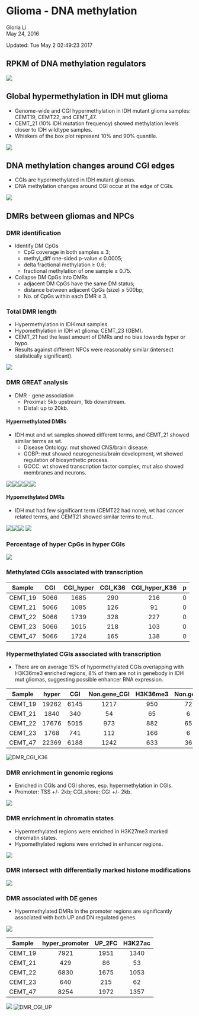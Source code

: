 # Glioma - DNA methylation
Gloria Li  
May 24, 2016  

Updated: Tue May  2 02:49:23 2017



## RPKM of DNA methylation regulators

![](WGBS_files/figure-html/modifier_RPKM-1.png)<!-- -->

## Global hypermethylation in IDH mut glioma
* Genome-wide and CGI hypermethylation in IDH mutant glioma samples: CEMT19, CEMT22, and CEMT_47.      
* CEMT_21 (10% IDH mutation frequency) showed methylation levels closer to IDH wildtype samples.    
* Whiskers of the box plot represent 10% and 90% quantile.     

![](WGBS_files/figure-html/global_5mC-1.png)<!-- -->

## DNA methylation changes around CGI edges
* CGIs are hypermethylated in IDH mutant gliomas.     
* DNA methylation changes around CGI occur at the edge of CGIs.     

![](WGBS_files/figure-html/5mC_CGI-1.png)<!-- -->

## DMRs between gliomas and NPCs  
### DMR identification 
  * Identify DM CpGs     
  	+ CpG coverage in both samples $\ge$ 3;        
    + methyl_diff one-sided p-value $\le$ 0.0005;  
    + delta fractional methylation $\ge$ 0.6;  
    + fractional methylation of one sample $\ge$ 0.75.   
  * Collapse DM CpGs into DMRs     
    + adjacent DM CpGs have the same DM status;    
    + distance between adjacent CpGs (size) $\le$ 500bp;   
    + No. of CpGs within each DMR $\ge$ 3.   
    
### Total DMR length
* Hypermethylation in IDH mut samples.    
* Hypomethylation in IDH wt glioma: CEMT_23 (GBM).     
* CEMT_21 had the least amount of DMRs and no bias towards hyper or hypo.      
* Results against different NPCs were reasonably similar (intersect statistically significant).      

![](WGBS_files/figure-html/DMR_summary-1.png)<!-- -->

### DMR GREAT analysis
* DMR - gene association
	+ Proximal: 5kb upstream, 1kb downstream.     
	+ Distal: up to 20kb.         

#### Hypermethylated DMRs
* IDH mut and wt samples showed different terms, and CEMT_21 showed similar terms as wt.      
	+ Disease Ontology: mut showed CNS/brain disease.     
	+ GOBP: mut showed neurogenesis/brain development, wt showed regulation of biosynthetic process.   
	+ GOCC: wt showed transcription factor complex, mut also showed membranes and neurons.         

![](WGBS_files/figure-html/DMR_GREAT_hyper-1.png)<!-- -->![](WGBS_files/figure-html/DMR_GREAT_hyper-2.png)<!-- -->![](WGBS_files/figure-html/DMR_GREAT_hyper-3.png)<!-- -->![](WGBS_files/figure-html/DMR_GREAT_hyper-4.png)<!-- -->![](WGBS_files/figure-html/DMR_GREAT_hyper-5.png)<!-- -->

#### Hypomethylated DMRs
* IDH mut had few significant term (CEMT22 had none), wt had cancer related terms, and CEMT21 showed similar terms to mut.   

![](WGBS_files/figure-html/DMR_GREAT_hypo1-1.png)<!-- -->![](WGBS_files/figure-html/DMR_GREAT_hypo1-2.png)<!-- -->![](WGBS_files/figure-html/DMR_GREAT_hypo1-3.png)<!-- -->
![](WGBS_files/figure-html/DMR_GREAT_hypo2-1.png)<!-- -->

### Percentage of hyper CpGs in hyper CGIs

![](WGBS_files/figure-html/hyperCG_hyperDMR-1.png)<!-- -->

### Methylated CGIs associated with transcription   

<table>
 <thead>
  <tr>
   <th style="text-align:center;"> Sample </th>
   <th style="text-align:center;"> CGI </th>
   <th style="text-align:center;"> CGI_hyper </th>
   <th style="text-align:center;"> CGI_K36 </th>
   <th style="text-align:center;"> CGI_hyper_K36 </th>
   <th style="text-align:center;"> p </th>
  </tr>
 </thead>
<tbody>
  <tr>
   <td style="text-align:center;"> CEMT_19 </td>
   <td style="text-align:center;"> 5066 </td>
   <td style="text-align:center;"> 1685 </td>
   <td style="text-align:center;"> 290 </td>
   <td style="text-align:center;"> 216 </td>
   <td style="text-align:center;"> 0 </td>
  </tr>
  <tr>
   <td style="text-align:center;"> CEMT_21 </td>
   <td style="text-align:center;"> 5066 </td>
   <td style="text-align:center;"> 1085 </td>
   <td style="text-align:center;"> 126 </td>
   <td style="text-align:center;"> 91 </td>
   <td style="text-align:center;"> 0 </td>
  </tr>
  <tr>
   <td style="text-align:center;"> CEMT_22 </td>
   <td style="text-align:center;"> 5066 </td>
   <td style="text-align:center;"> 1739 </td>
   <td style="text-align:center;"> 328 </td>
   <td style="text-align:center;"> 227 </td>
   <td style="text-align:center;"> 0 </td>
  </tr>
  <tr>
   <td style="text-align:center;"> CEMT_23 </td>
   <td style="text-align:center;"> 5066 </td>
   <td style="text-align:center;"> 1015 </td>
   <td style="text-align:center;"> 218 </td>
   <td style="text-align:center;"> 103 </td>
   <td style="text-align:center;"> 0 </td>
  </tr>
  <tr>
   <td style="text-align:center;"> CEMT_47 </td>
   <td style="text-align:center;"> 5066 </td>
   <td style="text-align:center;"> 1724 </td>
   <td style="text-align:center;"> 165 </td>
   <td style="text-align:center;"> 138 </td>
   <td style="text-align:center;"> 0 </td>
  </tr>
</tbody>
</table>

### Hypermethylated CGIs associated with transcription   
* There are on average 15% of hypermethylated CGIs overlapping with H3K36me3 enriched regions, 8% of them are not in genebody in IDH mut gliomas, suggesting possible enhancer RNA expression.    

<table>
 <thead>
  <tr>
   <th style="text-align:center;"> Sample </th>
   <th style="text-align:center;"> hyper </th>
   <th style="text-align:center;"> CGI </th>
   <th style="text-align:center;"> Non.gene_CGI </th>
   <th style="text-align:center;"> H3K36me3 </th>
   <th style="text-align:center;"> Non.gene </th>
   <th style="text-align:center;"> p_Fisher </th>
  </tr>
 </thead>
<tbody>
  <tr>
   <td style="text-align:center;"> CEMT_19 </td>
   <td style="text-align:center;"> 19262 </td>
   <td style="text-align:center;"> 6145 </td>
   <td style="text-align:center;"> 1217 </td>
   <td style="text-align:center;"> 950 </td>
   <td style="text-align:center;"> 72 </td>
   <td style="text-align:center;"> 1.0000000 </td>
  </tr>
  <tr>
   <td style="text-align:center;"> CEMT_21 </td>
   <td style="text-align:center;"> 1840 </td>
   <td style="text-align:center;"> 340 </td>
   <td style="text-align:center;"> 54 </td>
   <td style="text-align:center;"> 65 </td>
   <td style="text-align:center;"> 6 </td>
   <td style="text-align:center;"> 0.9305089 </td>
  </tr>
  <tr>
   <td style="text-align:center;"> CEMT_22 </td>
   <td style="text-align:center;"> 17676 </td>
   <td style="text-align:center;"> 5015 </td>
   <td style="text-align:center;"> 973 </td>
   <td style="text-align:center;"> 882 </td>
   <td style="text-align:center;"> 65 </td>
   <td style="text-align:center;"> 1.0000000 </td>
  </tr>
  <tr>
   <td style="text-align:center;"> CEMT_23 </td>
   <td style="text-align:center;"> 1768 </td>
   <td style="text-align:center;"> 741 </td>
   <td style="text-align:center;"> 112 </td>
   <td style="text-align:center;"> 166 </td>
   <td style="text-align:center;"> 6 </td>
   <td style="text-align:center;"> 0.9999998 </td>
  </tr>
  <tr>
   <td style="text-align:center;"> CEMT_47 </td>
   <td style="text-align:center;"> 22369 </td>
   <td style="text-align:center;"> 6188 </td>
   <td style="text-align:center;"> 1242 </td>
   <td style="text-align:center;"> 633 </td>
   <td style="text-align:center;"> 36 </td>
   <td style="text-align:center;"> 1.0000000 </td>
  </tr>
</tbody>
</table>

![DMR_CGI_K36](WGBS_files/figure-html/hyperCGI_K36.1.png)        

### DMR enrichment in genomic regions 
* Enriched in CGIs and CGI shores, esp. hypermethylation in CGIs.    
* Promoter: TSS +/- 2kb; CGI_shore: CGI +/- 2kb.      

![](WGBS_files/figure-html/DMR_genomicBreak-1.png)<!-- -->

### DMR enrichment in chromatin states
* Hypermethylated regions were enriched in H3K27me3 marked chromatin states.       
* Hypomethylated regions were enriched in enhancer regions.    

![](WGBS_files/figure-html/DMR_ChromHMM-1.png)<!-- -->

### DMR intersect with differentially marked histone modifications  

![](WGBS_files/figure-html/DMR_DHM-1.png)<!-- -->

### DMR associated with DE genes
* Hypermethylated DMRs in the promoter regions are significantly associated with both UP and DN regulated genes.         

![](WGBS_files/figure-html/DMR_DE-1.png)<!-- --><table>
 <thead>
  <tr>
   <th style="text-align:center;"> Sample </th>
   <th style="text-align:center;"> hyper_promoter </th>
   <th style="text-align:center;"> UP_2FC </th>
   <th style="text-align:center;"> H3K27ac </th>
  </tr>
 </thead>
<tbody>
  <tr>
   <td style="text-align:center;"> CEMT_19 </td>
   <td style="text-align:center;"> 7921 </td>
   <td style="text-align:center;"> 1951 </td>
   <td style="text-align:center;"> 1340 </td>
  </tr>
  <tr>
   <td style="text-align:center;"> CEMT_21 </td>
   <td style="text-align:center;"> 429 </td>
   <td style="text-align:center;"> 86 </td>
   <td style="text-align:center;"> 53 </td>
  </tr>
  <tr>
   <td style="text-align:center;"> CEMT_22 </td>
   <td style="text-align:center;"> 6830 </td>
   <td style="text-align:center;"> 1675 </td>
   <td style="text-align:center;"> 1053 </td>
  </tr>
  <tr>
   <td style="text-align:center;"> CEMT_23 </td>
   <td style="text-align:center;"> 640 </td>
   <td style="text-align:center;"> 215 </td>
   <td style="text-align:center;"> 62 </td>
  </tr>
  <tr>
   <td style="text-align:center;"> CEMT_47 </td>
   <td style="text-align:center;"> 8254 </td>
   <td style="text-align:center;"> 1972 </td>
   <td style="text-align:center;"> 1357 </td>
  </tr>
</tbody>
</table>

![](WGBS_files/figure-html/hyper_UP_K27ac_homer.png)
![DMR_CGI_UP](WGBS_files/figure-html/HyperCGI_UP1.png)        



